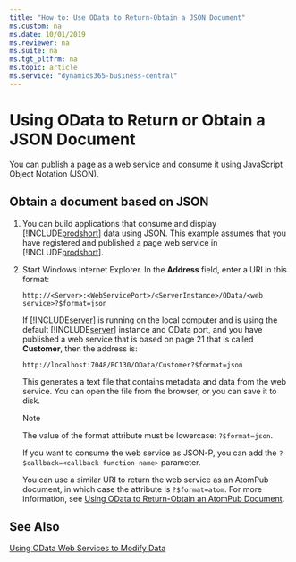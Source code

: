 ```yaml
---
title: "How to: Use OData to Return-Obtain a JSON Document"
ms.custom: na
ms.date: 10/01/2019
ms.reviewer: na
ms.suite: na
ms.tgt_pltfrm: na
ms.topic: article
ms.service: "dynamics365-business-central"
---
```

# Using OData to Return or Obtain a JSON Document
You can publish a page as a web service and consume it using JavaScript Object Notation \(JSON\).  
  
## Obtain a document based on JSON  
  
1.  You can build applications that consume and display [!INCLUDE[prodshort](../developer/includes/prodshort.md)] data using JSON. This example assumes that you have registered and published a page web service in [!INCLUDE[prodshort](../developer/includes/prodshort.md)].
  
2.  Start Windows Internet Explorer. In the **Address** field, enter a URI in this format:  
  
    ```  
    http://<Server>:<WebServicePort>/<ServerInstance>/OData/<web service>?$format=json  
    ```  
  
    If [!INCLUDE[server](../developer/includes/server.md)] is running on the local computer and is using the default [!INCLUDE[server](../developer/includes/server.md)] instance and OData port, and you have published a web service that is based on page 21 that is called **Customer**, then the address is:  
  
    ```  
    http://localhost:7048/BC130/OData/Customer?$format=json  
    ```  
  
     This generates a text file that contains metadata and data from the web service. You can open the file from the browser, or you can save it to disk.  
  
    > [!NOTE]  
    >  The value of the format attribute must be lowercase: `?$format=json`.  
  
     If you want to consume the web service as JSON-P, you can add the `?$callback=<callback function name>` parameter.  
  
     You can use a similar URI to return the web service as an AtomPub document, in which case the attribute is `?$format=atom`. For more information, see [Using OData to Return-Obtain an AtomPub Document](Return-Obtain-an-AtomPub-Document.md).  
  
## See Also  
 [Using OData Web Services to Modify Data](use-odata-to-modify-data.md)